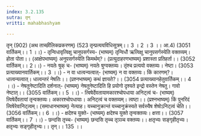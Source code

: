 ```yaml
---
index: 3.2.135
sutra: तृन्
vritti: mahabhashyam

---
```

 तृन् (902) (अथ ताच्छीलिकप्रकरणम्) (523 तृन्प्रत्ययविधिसूत्रम्।। 3 । 2 । 3 ।। आ.4) (3051 वार्तिकम्।। 1 ।।) - तृन्विधावृत्विक्षु चानुपसर्गस्य- (भाष्यम्) तृन्विधौ ऋत्विक्षु चानुपसर्गस्येति वक्तव्यम्। होता पोता।। (आक्षेपभाष्यम्) अनुपसर्गस्येति किमर्थम्?। (प्रत्युदाहरणभाष्यम्) प्रशास्ता प्रतिहर्ता।। (3052 वार्तिकम्।। 2।।) - नयतेः षुक् च- (भाष्यम्) नयतेः षुग्वक्तव्यः। तृंश्च प्रत्ययो वक्तव्यः। नेष्टा। (3053 प्रत्याख्यानवार्तिकम्।। 3 ।।) - न वा धात्वन्यत्वात्- (भाष्यम्) न वा वक्तव्यः। किं कारणम्?। धात्वन्यत्वात्। धात्वन्तरं नेषतिः।। (प्रश्नभाष्यम्) कथं ज्ञायते?।। (3054 प्रत्याख्यानहेतुवार्तिकम्।। 4 ।।) - नेषतुनेष्टादिति दर्शनात्- (भाष्यम्) नेषतुनेष्टादिति हि प्रयोगो दृश्यते इन्द्रो वस्तेन नेषतु। गावो नेष्टात्।। (3055 वार्तिकम्।। 5 ।।) - त्विषेर्देवतायामकारश्चोपधाया अनिट्त्वं च- (भाष्यम्) त्विषेर्देवतायां तृन्वक्तव्यः। अकारश्चोपधायाः। अनिट्त्वं च वक्तव्यम्। त्वष्टा।। (प्रश्नभाष्यम्) किं पुनरिदं त्विषेरेवानिट्त्वम्। (समाधानभाष्यम्) नेत्याह। यच्चानुक्रान्तं यच्चानुक्रंस्यते सर्वस्यैष शेषोऽनिट्त्वं चेति।। (3056 वार्तिकम्।। 6 ।।) - क्षदेश्च युक्ते- (भाष्यम्) क्षदेश्च युक्ते तृन्वक्तव्यः। क्षत्ता।। (3057 वार्तिकम्।। 7 ।।) - छन्दसि तृच्च- (भाष्यम्) छन्दसि तृच्च तृञ्ञ्च वक्तव्यः।। क्षतृभ्यः सङ्गृहीतृभ्यः। क्षतृभ्यः सङ्गृहीतृभ्यः।। तृन्।। 135 ।। 
